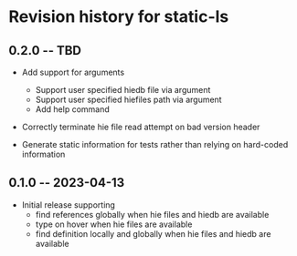 # Revision history for static-ls

## 0.2.0 -- TBD

* Add support for arguments
  * Support user specified hiedb file via argument
  * Support user specified hiefiles path via argument
  * Add help command

* Correctly terminate hie file read attempt on bad version header

* Generate static information for tests rather than relying on hard-coded information

## 0.1.0 -- 2023-04-13

* Initial release supporting
  * find references globally when hie files and hiedb are available
  * type on hover when hie files are available
  * find definition locally and globally when hie files and hiedb are available
